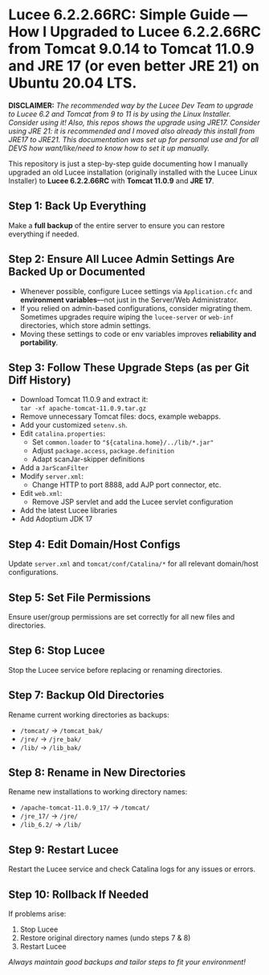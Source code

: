 # Lucee 6.2.2.66RC: Simple Guide — How I Upgraded to Lucee 6.2.2.66RC from Tomcat 9.0.14 to Tomcat 11.0.9 and JRE 17 (or even better JRE 21) on Ubuntu 20.04 LTS.

**DISCLAIMER:** 
*The recommended way by the Lucee Dev Team to upgrade to Lucee 6.2 and Tomcat from 9 to 11 is by using the Linux Installer. Consider using it! Also, this repos shows the upgrade using JRE17. Consider using JRE 21: it is recommended and I moved also already this install from JRE17 to JRE21. This documentation was set up for personal use and for all DEVS how want/like/need to know how to set it up manually.*

This repository is just a step-by-step guide documenting how I manually upgraded an old Lucee installation (originally installed with the Lucee Linux Installer) to **Lucee 6.2.2.66RC** with **Tomcat 11.0.9** and **JRE 17**.

## Step 1: Back Up Everything

Make a **full backup** of the entire server to ensure you can restore everything if needed.

## Step 2: Ensure All Lucee Admin Settings Are Backed Up or Documented

- Whenever possible, configure Lucee settings via `Application.cfc` and **environment variables**—not just in the Server/Web Administrator.
- If you relied on admin-based configurations, consider migrating them. Sometimes upgrades require wiping the `lucee-server` or `web-inf` directories, which store admin settings.
- Moving these settings to code or env variables improves **reliability and portability**.

## Step 3: Follow These Upgrade Steps (as per Git Diff History)

- Download Tomcat 11.0.9 and extract it:  
  `tar -xf apache-tomcat-11.0.9.tar.gz`
- Remove unnecessary Tomcat files: docs, example webapps.
- Add your customized `setenv.sh`.
- Edit `catalina.properties`:  
  - Set `common.loader` to `"${catalina.home}/../lib/*.jar"`
  - Adjust `package.access`, `package.definition`
  - Adapt scanJar-skipper definitions
- Add a `JarScanFilter`
- Modify `server.xml`:  
  - Change HTTP to port 8888, add AJP port connector, etc.
- Edit `web.xml`:  
  - Remove JSP servlet and add the Lucee servlet configuration
- Add the latest Lucee libraries
- Add Adoptium JDK 17

## Step 4: Edit Domain/Host Configs

Update `server.xml` and `tomcat/conf/Catalina/*` for all relevant domain/host configurations.

## Step 5: Set File Permissions

Ensure user/group permissions are set correctly for all new files and directories.

## Step 6: Stop Lucee

Stop the Lucee service before replacing or renaming directories.

## Step 7: Backup Old Directories

Rename current working directories as backups:

- `/tomcat/` → `/tomcat_bak/`
- `/jre/` → `/jre_bak/`
- `/lib/` → `/lib_bak/`

## Step 8: Rename in New Directories

Rename new installations to working directory names:

- `/apache-tomcat-11.0.9_17/` → `/tomcat/`
- `/jre_17/` → `/jre/`
- `/lib_6.2/` → `/lib/`

## Step 9: Restart Lucee

Restart the Lucee service and check Catalina logs for any issues or errors.

## Step 10: Rollback If Needed

If problems arise:

1. Stop Lucee
2. Restore original directory names (undo steps 7 & 8)
3. Restart Lucee

*Always maintain good backups and tailor steps to fit your environment!*

